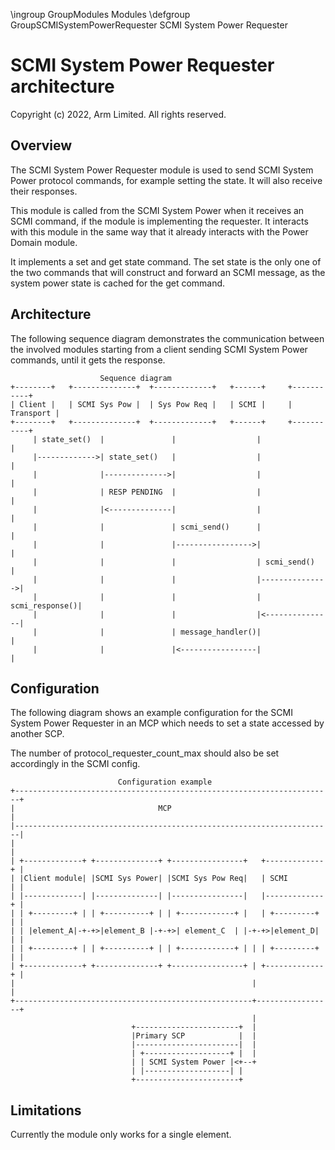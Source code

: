 \ingroup GroupModules Modules
\defgroup GroupSCMISystemPowerRequester SCMI System Power Requester

# SCMI System Power Requester architecture

Copyright (c) 2022, Arm Limited. All rights reserved.

## Overview

The SCMI System Power Requester module is used to send SCMI System Power
protocol commands, for example setting the state. It will also receive their
responses.

This module is called from the SCMI System Power when it receives an SCMI
command, if the module is implementing the requester. It interacts with this
module in the same way that it already interacts with the Power Domain module.

It implements a set and get state command. The set state is the only one
of the two commands that will construct and forward an SCMI message, as
the system power state is cached for the get command.

## Architecture

The following sequence diagram demonstrates the communication between the
involved modules starting from a client sending SCMI System Power commands,
until it gets the response.

                        Sequence diagram
    +--------+   +--------------+  +-------------+   +------+     +-----------+
    | Client |   | SCMI Sys Pow |  | Sys Pow Req |   | SCMI |     | Transport |
    +--------+   +--------------+  +-------------+   +------+     +-----------+
         | state_set()  |               |                  |                |
         |------------->| state_set()   |                  |                |
         |              |-------------->|                  |                |
         |              | RESP PENDING  |                  |                |
         |              |<--------------|                  |                |
         |              |               | scmi_send()      |                |
         |              |               |----------------->|                |
         |              |               |                  | scmi_send()    |
         |              |               |                  |--------------->|
         |              |               |                  | scmi_response()|
         |              |               |                  |<---------------|
         |              |               | message_handler()|                |
         |              |               |<-----------------|                |


## Configuration

The following diagram shows an example configuration for the SCMI System
Power Requester in an MCP which needs to set a state accessed by another SCP.

The number of protocol_requester_count_max should also be set accordingly
in the SCMI config.

                            Configuration example
    +-----------------------------------------------------------------------+
    |                                MCP                                    |
    |-----------------------------------------------------------------------|
    |                                                                       |
    | +-------------+ +--------------+ +----------------+   +-------------+ |
    | |Client module| |SCMI Sys Power| |SCMI Sys Pow Req|   | SCMI        | |
    | |-------------| |--------------| |----------------|   |-------------+ |
    | | +---------+ | | +----------+ | | +------------+ |   | +---------+ | |
    | | |element_A|-+-+>|element_B |-+-+>| element_C  | |-+-+>|element_D| | |
    | | +---------+ | | +----------+ | | +------------+ | | | +---------+ | |
    | +-------------+ +--------------+ +----------------+ | +-------------+ |
    |                                                     |                 |
    +-----------------------------------------------------+-----------------+
                                                          |
                               +-----------------------+  |
                               |Primary SCP            |  |
                               |-----------------------|  |
                               | +-------------------+ |  |
                               | | SCMI System Power |<+--+
                               | |-------------------| |
                               +-----------------------+


## Limitations

Currently the module only works for a single element.